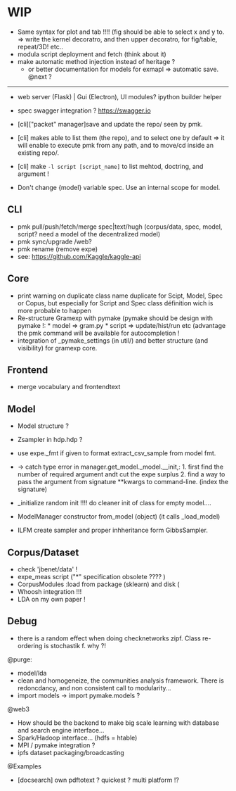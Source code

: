 # WIP

* Same syntax for plot and tab !!!! (fig should be able to select x and y to. => write the kernel decoratro, and then upper decoratro, for fig/table,  repeat/3D! etc..
* modula script deployment and fetch (think about it)
* make automatic method injection instead of heritage ?
    * or better documentation for models for exmapl => automatic save.
 @next ?
--------
* web server (Flask) | Gui (Electron), UI modules? ipython builder helper
* spec swagger integration ? https://swagger.io
* [cli]["packet" manager]save and update the repo/ seen by pmk.
* [cli] makes able to list them (the repo), and to select one by default => it will enable to execute pmk from any path, and to move/cd inside an existing repo/.
* [cli] make `-l script [script_name]` to list mehtod, doctring, and argument !

* Don't change {model} variable spec. Use an internal scope for model.


CLI
---
* pmk pull/push/fetch/merge spec|text/hugh (corpus/data, spec, model, script? need a model of the decentralized model)
* pmk sync/upgrade /web?
* pmk rename (remove expe)
* see: https://github.com/Kaggle/kaggle-api


Core
----
* print warning on duplicate class name duplicate for Scipt, Model, Spec or Copus, but especially for Script and Spec class définition wich is more probable to happen
* Re-structure Gramexp with pymake (pymake should be design with pymake !:
        * model => gram.py
        * script => update/hist/run etc (advantage the pmk command will be available for autocompletion !
* integration of _pymake_settings (in util/) and better structure (and visibility) for gramexp core.


Frontend
--------
* merge vocabulary and frontendtext

Model
-----
* Model structure ?
* Zsampler in hdp.hdp ?
* use expe._fmt if given to format extract_csv_sample from model fmt.

* -> catch type error in manager.get_model._model.__init,:
        1. first find the number of required argument andt cut the expe surplus
        2. find a way to pass the argument  from signature **kwargs to command-line. (index the signature)
*  \_initialize  random init !!!! do cleaner init of class for empty model....
* ModelManager constructor from_model (object) (it calls \_load_model)
* ILFM create sampler and proper inhheritance form GibbsSampler.

Corpus/Dataset
--------------
* check 'jbenet/data' !
* expe_meas script ("*" specification obsolete ???? )
* CorpusModules :load from package (sklearn) and disk (
* Whoosh integration !!!
* LDA on my own paper !


Debug
----------
* there is a random effect when doing checknetworks zipf. Class re-ordering is stochastik f. why ?!


@purge: 
* model/lda
* clean and homogeneize, the communities analysis framework. There is redoncdancy, and non consistent call to modularity...
* import models -> import pymake.models ?


@web3
* How should be the backend to make big scale learning with database and search engine interface...
* Spark/Hadoop interface... (hdfs = htable)
* MPI / pymake integration ?
* ipfs dataset packaging/broadcasting

@Examples
* [docsearch] own pdftotext ? quickest ? multi platform !?

